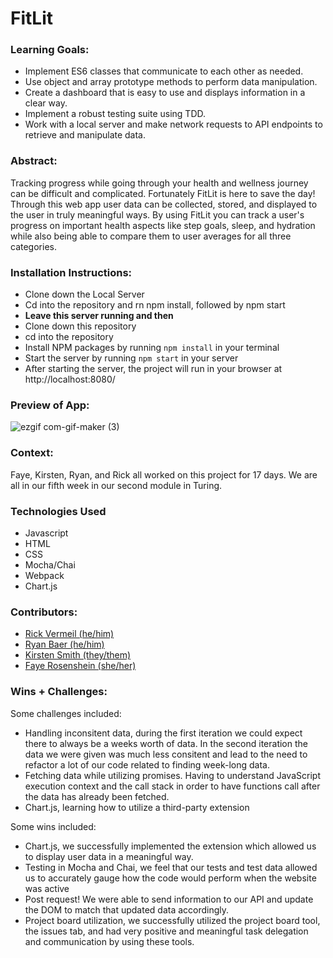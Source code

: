 # FitLit


### Learning Goals:
- Implement ES6 classes that communicate to each other as needed.
- Use object and array prototype methods to perform data manipulation.
- Create a dashboard that is easy to use and displays information in a clear way.
- Implement a robust testing suite using TDD.
- Work with a local server and make network requests to API endpoints to retrieve and manipulate data.


### Abstract:
Tracking progress while going through your health and wellness journey can be difficult and complicated. Fortunately FitLit is here to save the day! Through this web app user data can be collected, stored, and displayed to the user in truly meaningful ways. By using FitLit you can track a user's progress on important health aspects like step goals, sleep, and hydration while also being able to compare them to user averages for all three categories. 

### Installation Instructions:
- Clone down the Local Server
- Cd into the repository and rn npm install, followed by npm start
- **Leave this server running and then**
- Clone down this repository
- cd into the repository
- Install NPM packages by running `npm install` in your terminal
- Start the server by running `npm start` in your server  
- After starting the server, the project will run in your browser at http://localhost:8080/

### Preview of App:

![ezgif com-gif-maker (3)](https://user-images.githubusercontent.com/113728354/211416747-be803b67-56af-4163-9578-84e45594eb17.gif)


### Context:
Faye, Kirsten, Ryan, and Rick all worked on this project for 17 days. We are all in our fifth week in our second module in Turing.

### Technologies Used
- Javascript
- HTML
- CSS 
- Mocha/Chai
- Webpack
- Chart.js

### Contributors:
- [Rick Vermeil (he/him)](https://www.linkedin.com/in/rick-vermeil-b93581159/)
- [Ryan Baer (he/him)](https://www.linkedin.com/in/ryan-baer-33311114a/)
- [Kirsten Smith (they/them)](https://www.linkedin.com/in/kirsten-stamm-smith/)
- [Faye Rosenshein (she/her)](https://www.linkedin.com/in/faye-rosenshein-8ba421242/) 


### Wins + Challenges:
Some challenges included: 
- Handling inconsitent data, during the first iteration we could expect there to always be a weeks worth of data. In the second iteration the data we were given was much less consitent and lead to the need to refactor a lot of our code related to finding week-long data.
- Fetching data while utilizing promises. Having to understand JavaScript execution context and the call stack in order to have functions call after the data has already been fetched. 
- Chart.js, learning how to utilize a third-party extension

Some wins included:
- Chart.js, we successfully implemented the extension which allowed us to display user data in a meaningful way.
- Testing in Mocha and Chai, we feel that our tests and test data allowed us to accurately gauge how the code would perform when the website was active
- Post request! We were able to send information to our API and update the DOM to match that updated data accordingly.  
- Project board utilization, we successfully utilized the project board tool, the issues tab, and had very positive and meaningful task delegation and communication by using these tools.

